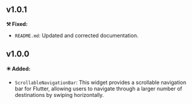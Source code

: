 ## v1.0.1

**⚒️ Fixed:**

- `README.md`: Updated and corrected documentation.

## v1.0.0

**✴️ Added:**

  - `ScrollableNavigationBar`: This widget provides a scrollable navigation bar for Flutter, allowing users to navigate through a larger number of destinations by swiping horizontally.
